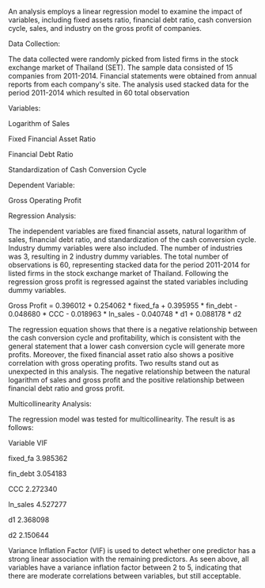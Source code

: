 An analysis employs a linear regression model to examine the impact of variables, including fixed assets ratio, financial debt ratio, cash conversion cycle, sales, and industry on the gross profit of companies.

Data Collection:

The data collected were randomly picked from listed firms in the stock exchange market of Thailand (SET). The sample data consisted of 15 companies from 2011-2014. Financial statements were obtained from annual reports from each company's site. The analysis used stacked data for the period 2011-2014 which resulted in 60 total observation


Variables:

Logarithm of Sales

Fixed Financial Asset Ratio

Financial Debt Ratio

Standardization of Cash Conversion Cycle

Dependent Variable:

Gross Operating Profit


Regression Analysis:

The independent variables are fixed financial assets, natural logarithm of sales, financial debt ratio, and standardization of the cash conversion cycle. Industry dummy variables were also included. The number of industries was 3, resulting in 2 industry dummy variables. The total number of observations is 60, representing stacked data for the period 2011-2014 for listed firms in the stock exchange market of Thailand. Following the regression gross profit is regressed against the stated variables including dummy variables. 

Gross Profit = 0.396012 + 0.254062 * fixed_fa + 0.395955 * fin_debt - 0.048680 * CCC - 0.018963 * ln_sales - 0.040748 * d1 + 0.088178 * d2

The regression equation shows that there is a negative relationship between the cash conversion cycle and profitability, which is consistent with the general statement that a lower cash conversion cycle will generate more profits. Moreover, the fixed financial asset ratio also shows a positive correlation with gross operating profits. Two results stand out as unexpected in this analysis. The negative relationship between the natural logarithm of sales and gross profit and the positive relationship between financial debt ratio and gross profit.


Multicollinearity Analysis:

The regression model was tested for multicollinearity. The result is as follows:

   Variable       VIF
   
fixed_fa  3.985362

fin_debt  3.054183

CCC  2.272340

ln_sales  4.527277

d1  2.368098

d2  2.150644

Variance Inflation Factor (VIF) is used to detect whether one predictor has a strong linear association with the remaining predictors. As seen above, all variables have a variance inflation factor between 2 to 5, indicating that there are moderate correlations between variables, but still acceptable. 
